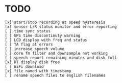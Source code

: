# TODO

    [x] start/stop recording at speed hysteresis
    [x] sensor L/R status monitor and error reporting
    [ ] time sync status
    [ ] GPS time discontinuty warning
    [ ] LCD display with freq and status
    [ ] TA flag at errors
    [ ] increase speech volume
    [ ] core fm filter and downsample not working
    [ ] speech report remaining minutes and disk full
    [x] RT display disk free
    [ ] WiFi download
    [x] file named with timestamp
    [ ] rename speech files to english filenames

